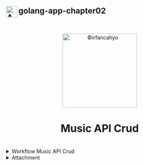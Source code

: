 ## <img align="left" width="30" alt="API" src="https://cdn-icons-png.flaticon.com/128/7977/7977238.png"> golang-app-chapter02
<br/>

<p align="center">
<img width="200" alt="©irfancahyo" src="https://user-images.githubusercontent.com/38809579/193409619-4f943ca1-4469-4bab-a1b8-9f5d3b350d0b.png">
</p>
<h1 align="center">Music API Crud</h1>

<br/>

<details>
<summary>Workflow Music API Crud</summary>
  
![image](https://user-images.githubusercontent.com/38809579/193411328-9e22ee37-bdff-4037-971c-9e16b3d65eca.png)
  
</details>




<details>
<summary>Attachment</summary>
<br>
This is Attachment I.
</details>
